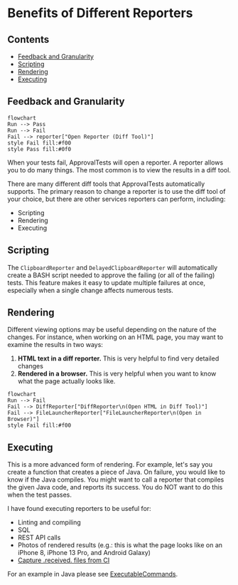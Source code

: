 <a id="top"></a>
# Benefits of Different Reporters

<!-- toc -->
## Contents

  * [Feedback and Granularity](#feedback-and-granularity)
  * [Scripting](#scripting)
  * [Rendering](#rendering)
  * [Executing](#executing)<!-- endToc -->


## Feedback and Granularity
```mermaid
flowchart
Run --> Pass
Run --> Fail
Fail --> reporter["Open Reporter (Diff Tool)"]
style Fail fill:#f00
style Pass fill:#0f0
```

When your tests fail, ApprovalTests will open a reporter.
A reporter allows you to do many things.
The most common is to view the results in a diff tool.

There are many different diff tools that ApprovalTests automatically supports.
The primary reason to change a reporter is to use the diff tool of your choice, 
but there are other services reporters can perform, including: 
* Scripting
* Rendering
* Executing

## Scripting
The `ClipboardReporter` and `DelayedClipboardReporter` will automatically create a BASH script needed to approve the failing (or all of the failing) tests.
This feature makes it easy to update multiple failures at once, especially when a single change affects numerous tests.

## Rendering
Different viewing options may be useful depending on the nature of the changes. 
For instance, when working on an HTML page, you may want to examine the results in two ways:
1. **HTML text in a diff reporter.** 
This is very helpful to find very detailed changes
2. **Rendered in a browser.**
This is very helpful when you want to know what the page actually looks like.

```mermaid
flowchart
Run --> Fail
Fail --> DiffReporter["DiffReporter\n(Open HTML in Diff Tool)"]
Fail --> FileLauncherReporter["FileLauncherReporter\n(Open in Browser)"]
style Fail fill:#f00
```

## Executing
This is a more advanced form of rendering.
For example, let's say you create a function that creates a piece of Java.
On failure, you would like to know if the Java compiles.
You might want to call a reporter that compiles the given Java code, and reports its success.
You do NOT want to do this when the test passes.

I have found executing reporters to be useful for:
* Linting and compiling
* SQL
* REST API calls
* Photos of rendered results (e.g.: this is what the page looks like on an iPhone 8, iPhone 13 Pro, and Android Galaxy)
* [Capture .received. files from CI](how_to/CaptureFilesFromCI.md)

For an example in Java please see [ExecutableCommands](https://github.com/approvals/ApprovalTests.Java/blob/master/approvaltests/docs/how_to/PatternsForTestingDataAccessAndRendering.md).

